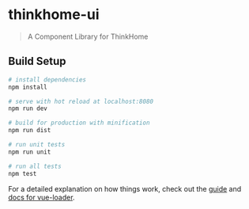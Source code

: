 # thinkhome-ui

> A Component Library for ThinkHome

## Build Setup

```bash
# install dependencies
npm install

# serve with hot reload at localhost:8080
npm run dev

# build for production with minification
npm run dist

# run unit tests
npm run unit

# run all tests
npm test
```

For a detailed explanation on how things work, check out the [guide](http://vuejs-templates.github.io/webpack/) and [docs for vue-loader](http://vuejs.github.io/vue-loader).

